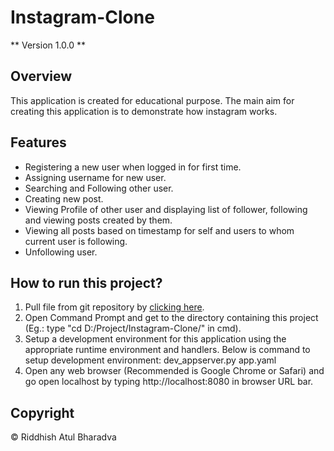 # Instagram-Clone
** Version 1.0.0 **
## Overview
This application is created for educational purpose. The main aim for creating this application is to demonstrate how instagram works.
## Features
<!-- UL -->
* Registering a new user when logged in for first time.
* Assigning username for new user.
* Searching and Following other user.
* Creating new post.
* Viewing Profile of other user and displaying list of follower, following and viewing posts created by them.
* Viewing all posts based on timestamp for self and users to whom current user is following.
* Unfollowing user.
## How to run this project?
<!-- OL -->
1. Pull file from git repository by [clicking here](https://github.com/Riddhish-Bharadva/Instagram-Clone.git).
1. Open Command Prompt and get to the directory containing this project (Eg.: type "cd D:/Project/Instagram-Clone/" in cmd).
1. Setup a development environment for this application using the appropriate runtime environment and handlers. Below is command to setup development environment:
dev_appserver.py app.yaml
1. Open any web browser (Recommended is Google Chrome or Safari) and go open localhost by typing http://localhost:8080 in browser URL bar.
## Copyright
© Riddhish Atul Bharadva
